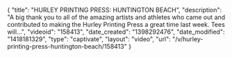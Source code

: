 {
    "title": "HURLEY PRINTING PRESS: HUNTINGTON BEACH",
    "description": "A big thank you to all of the amazing artists and athletes who came out and contributed to making the Hurley Printing Press a great time last week. Tees will...",
    "videoid": "158413",
    "date_created": "1398292476",
    "date_modified": "1418181329",
    "type": "captivate",
    "layout": "video",
    "url": "\/v\/hurley-printing-press-huntington-beach\/158413"
}